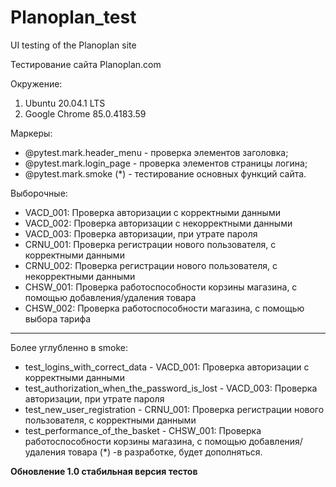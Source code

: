 # Planoplan_test
UI testing of the Planoplan site

Тестирование сайта Planoplan.com

Окружение: 
1. Ubuntu 20.04.1 LTS
2. Google Chrome 85.0.4183.59

Маркеры:
* @pytest.mark.header_menu - проверка элементов заголовка;
* @pytest.mark.login_page - проверка элементов страницы логина;
* @pytest.mark.smoke (*) - тестирование основных функций сайта.

Выборочные:
* VACD_001: Проверка авторизации с корректными данными
* VACD_002: Проверка авторизации с  некорректными данными
* VACD_003: Проверка авторизации, при утрате пароля
* CRNU_001: Проверка регистрации нового пользователя, с корректными данными
* CRNU_002: Проверка регистрации нового пользователя, с некорректными данными
* CHSW_001: Проверка работоспособности корзины магазина, с помощью добавления/удаления товара
* CHSW_002: Проверка работоспособности магазина, с помощью выбора тарифа
---

Более углубленно в smoke:
* test_logins_with_correct_data - VACD_001: Проверка авторизации с корректными данными
* test_authorization_when_the_password_is_lost - VACD_003: Проверка авторизации, при утрате пароля
* test_new_user_registration - CRNU_001: Проверка регистрации нового пользователя, с корректными данными
* test_performance_of_the_basket - CHSW_001: Проверка работоспособности корзины магазина, с помощью добавления/удаления товара
(*) -в разработке, будет дополняться.

**Обновление 1.0 стабильная версия тестов**